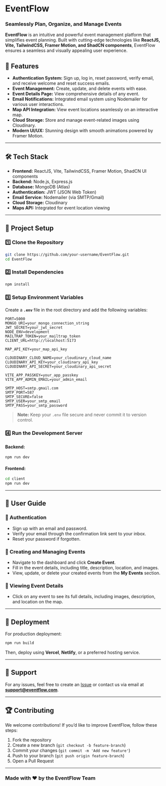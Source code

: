 # EventFlow

### Seamlessly Plan, Organize, and Manage Events

**EventFlow** is an intuitive and powerful event management platform that simplifies event planning. Built with cutting-edge technologies like **ReactJS, Vite, TailwindCSS, Framer Motion, and ShadCN components**, EventFlow ensures a seamless and visually appealing user experience.

## 🚀 Features

- **Authentication System:** Sign up, log in, reset password, verify email, and receive welcome and reset success emails.
- **Event Management:** Create, update, and delete events with ease.
- **Event Details Page:** View comprehensive details of any event.
- **Email Notifications:** Integrated email system using Nodemailer for various user interactions.
- **Map API Integration:** View event locations seamlessly on an interactive map.
- **Cloud Storage:** Store and manage event-related images using Cloudinary.
- **Modern UI/UX:** Stunning design with smooth animations powered by Framer Motion.

---

## 🛠️ Tech Stack

- **Frontend:** ReactJS, Vite, TailwindCSS, Framer Motion, ShadCN UI components
- **Backend:** Node.js, Express.js
- **Database:** MongoDB (Atlas)
- **Authentication:** JWT (JSON Web Token)
- **Email Service:** Nodemailer (via SMTP/Gmail)
- **Cloud Storage:** Cloudinary
- **Maps API:** Integrated for event location viewing

---

## 📂 Project Setup

### 1️⃣ Clone the Repository
```sh
git clone https://github.com/your-username/EventFlow.git
cd EventFlow
```

### 2️⃣ Install Dependencies
```sh
npm install
```

### 3️⃣ Setup Environment Variables
Create a **`.env`** file in the root directory and add the following variables:

```env
PORT=5000
MONGO_URI=your_mongo_connection_string
JWT_SECRET=your_jwt_secret
NODE_ENV=development
MAILTRAP_TOKEN=your_mailtrap_token
CLIENT_URL=http://localhost:5173

MAP_API_KEY=your_map_api_key

CLOUDINARY_CLOUD_NAME=your_cloudinary_cloud_name
CLOUDINARY_API_KEY=your_cloudinary_api_key
CLOUDINARY_API_SECRET=your_cloudinary_api_secret

VITE_APP_PASSKEY=your_app_passkey
VITE_APP_ADMIN_EMAIL=your_admin_email

SMTP_HOST=smtp.gmail.com
SMTP_PORT=587
SMTP_SECURE=false
SMTP_USER=your_smtp_email
SMTP_PASS=your_smtp_password
```

> **Note:** Keep your `.env` file secure and never commit it to version control.

### 4️⃣ Run the Development Server
#### **Backend:**
```sh
npm run dev
```

#### **Frontend:**
```sh
cd client
npm run dev
```

---

## 📖 User Guide

### 🔹 Authentication
- Sign up with an email and password.
- Verify your email through the confirmation link sent to your inbox.
- Reset your password if forgotten.

### 🔹 Creating and Managing Events
- Navigate to the dashboard and click **Create Event**.
- Fill in the event details, including title, description, location, and images.
- View, update, or delete your created events from the **My Events** section.

### 🔹 Viewing Event Details
- Click on any event to see its full details, including images, description, and location on the map.

---

## 🚀 Deployment

For production deployment:
```sh
npm run build
```
Then, deploy using **Vercel**, **Netlify**, or a preferred hosting service.

---

## 📧 Support
For any issues, feel free to create an [Issue](https://github.com/your-username/EventFlow/issues) or contact us via email at **support@eventflow.com**.

---

## 🏆 Contributing
We welcome contributions! If you’d like to improve EventFlow, follow these steps:
1. Fork the repository
2. Create a new branch (`git checkout -b feature-branch`)
3. Commit your changes (`git commit -m 'Add new feature'`)
4. Push to your branch (`git push origin feature-branch`)
5. Open a Pull Request

---

### Made with ❤️ by the EventFlow Team

